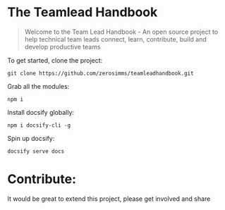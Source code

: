 # The Teamlead Handbook

> Welcome to the Team Lead Handbook - An open source project to help technical team leads connect, learn, contribute, build and develop productive teams

To get started, clone the project:

``` git clone https://github.com/zerosimms/teamleadhandbook.git ```

Grab all the modules:  

``` npm i ```

Install docsify globally:  

``` npm i docsify-cli -g ```

Spin up docsify:

``` docsify serve docs ```

# Contribute:
It would be great to extend this project, please get involved and share